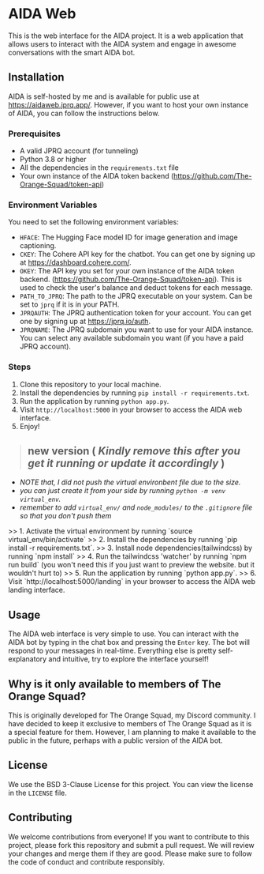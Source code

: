 # AIDA Web

This is the web interface for the AIDA project. It is a web application that allows users to interact with the AIDA system and engage in awesome conversations with the smart AIDA bot.

## Installation

AIDA is self-hosted by me and is available for public use at <https://aidaweb.jprq.app/>. However, if you want to host your own instance of AIDA, you can follow the instructions below.

### Prerequisites

- A valid JPRQ account (for tunneling)
- Python 3.8 or higher
- All the dependencies in the `requirements.txt` file
- Your own instance of the AIDA token backend (<https://github.com/The-Orange-Squad/token-api>)

### Environment Variables

You need to set the following environment variables:

- `HFACE`: The Hugging Face model ID for image generation and image captioning.
- `CKEY`: The Cohere API key for the chatbot. You can get one by signing up at <https://dashboard.cohere.com/>.
- `OKEY`: The API key you set for your own instance of the AIDA token backend. (<https://github.com/The-Orange-Squad/token-api>). This is used to check the user's balance and deduct tokens for each message.
- `PATH_TO_JPRQ`: The path to the JPRQ executable on your system. Can be set to `jprq` if it is in your PATH.
- `JPRQAUTH`: The JPRQ authentication token for your account. You can get one by signing up at <https://jprq.io/auth>.
- `JPRQNAME`: The JPRQ subdomain you want to use for your AIDA instance. You can select any available subdomain you want (if you have a paid JPRQ account).

### Steps

1. Clone this repository to your local machine.
2. Install the dependencies by running `pip install -r requirements.txt`.
3. Run the application by running `python app.py`.
4. Visit `http://localhost:5000` in your browser to access the AIDA web interface.
5. Enjoy!

> ## new version ( <em> Kindly remove this after you get it running or update it accordingly </em>)
* <em>NOTE that, I did not push the virtual environbent file due to the size.
* you can just create it from your side by running `python -m venv virtual_env`.
* remember to add `virtual_env/` and `node_modules/` to the `.gitignore` file so that you don't push them
</em>
>> 1. Activate the virtual environment by running `source virtual_env/bin/activate` 
>> 2. Install the dependencies by running `pip install -r requirements.txt`.
>> 3. Install node dependencies(tailwindcss) by running `npm install` 
>> 4. Run the tailwindcss 'watcher' by running `npm run build` (you won't need this if you just want to preview the website. but it wouldn't hurt to)
>> 5. Run the application by running `python app.py`.
>> 6. Visit `http://localhost:5000/landing` in your browser to access the AIDA web landing interface.


## Usage

The AIDA web interface is very simple to use. You can interact with the AIDA bot by typing in the chat box and pressing the `Enter` key. The bot will respond to your messages in real-time. Everything else is pretty self-explanatory and intuitive, try to explore the interface yourself!

## Why is it only available to members of The Orange Squad?

This is originally developed for The Orange Squad, my Discord community. I have decided to keep it exclusive to members of The Orange Squad as it is a special feature for them. However, I am planning to make it available to the public in the future, perhaps with a public version of the AIDA bot.

## License

We use the BSD 3-Clause License for this project. You can view the license in the `LICENSE` file.

## Contributing

We welcome contributions from everyone! If you want to contribute to this project, please fork this repository and submit a pull request. We will review your changes and merge them if they are good. Please make sure to follow the code of conduct and contribute responsibly.